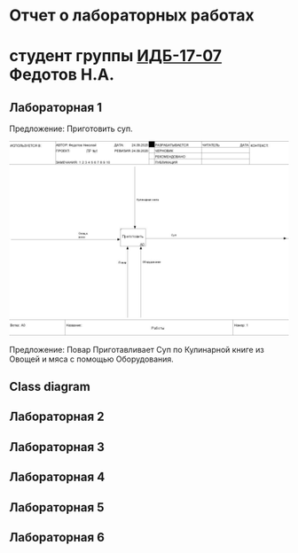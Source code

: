 # Отчет о лабораторных работах
# студент группы [ИДБ-17-07](https://github.com/stankin/design-part-1/wiki/list-id..) Федотов Н.А.

## Лабораторная 1

Предложение: Приготовить суп.

![none](https://github.com/FedNickS/fedotov.github.io/blob/master/%D0%9B%D0%B0%D0%B1%201/%D0%9B%D1%801.JPG)

Предложение: Повар Приготавливает Суп по Кулинарной книге из Овощей и мяса с помощью Оборудования.

## Class diagram

## Лабораторная 2

## Лабораторная 3

## Лабораторная 4

## Лабораторная 5

## Лабораторная 6
